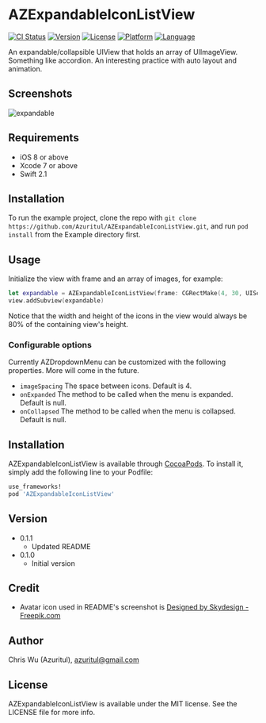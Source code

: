 # AZExpandableIconListView

[![CI Status](http://img.shields.io/travis/Azuritul/AZExpandableIconListView.svg?style=flat)](https://travis-ci.org/Azuritul/AZExpandableIconListView)
[![Version](https://img.shields.io/cocoapods/v/AZExpandableIconListView.svg?style=flat)](http://cocoapods.org/pods/AZExpandableIconListView)
[![License](https://img.shields.io/cocoapods/l/AZExpandableIconListView.svg?style=flat)](http://cocoapods.org/pods/AZExpandableIconListView)
[![Platform](https://img.shields.io/cocoapods/p/AZExpandableIconListView.svg?style=flat)](http://cocoapods.org/pods/AZExpandableIconListView)
[![Language](https://img.shields.io/badge/swift-2.1-orange.svg)](http://swift.org)

An expandable/collapsible UIView that holds an array of UIImageView. Something like accordion.  An interesting practice with auto layout and animation.

## Screenshots
![expandable](https://cloud.githubusercontent.com/assets/879197/12738681/49bc442c-c9a6-11e5-976e-68650cbe4af2.gif)

## Requirements
- iOS 8 or above
- Xcode 7 or above
- Swift 2.1

## Installation
To run the example project, clone the repo with `git clone https://github.com/Azuritul/AZExpandableIconListView.git`, and run `pod install` from the Example directory first.

## Usage
Initialize the view with frame and an array of images, for example:
```Swift
let expandable = AZExpandableIconListView(frame: CGRectMake(4, 30, UIScreen.mainScreen().bounds.size.width - 20, 70), images: [image1, image2, image3])
view.addSubview(expandable)
```
Notice that the width and height of the icons in the view would always be 80% of the containing view's height.

### Configurable options
Currently AZDropdownMenu can be customized with the following properties. More will come in the future.

- `imageSpacing` The space between icons. Default is 4.
- `onExpanded` The method to be called when the menu is expanded. Default is null.
- `onCollapsed` The method to be called when the menu is collapsed. Default is null.

## Installation

AZExpandableIconListView is available through [CocoaPods](http://cocoapods.org). To install
it, simply add the following line to your Podfile:

```ruby
use_frameworks!
pod 'AZExpandableIconListView'
```
## Version

- 0.1.1
   - Updated README
- 0.1.0
   - Initial version

## Credit

- Avatar icon used in README's screenshot is [Designed by Skydesign - Freepik.com](http://www.freepik.com/free-photos-vectors/people)

## Author

Chris Wu (Azuritul), azuritul@gmail.com

## License

AZExpandableIconListView is available under the MIT license. See the LICENSE file for more info.
